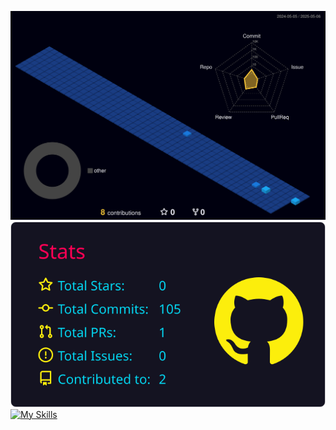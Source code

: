 ![Status](./profile-3d-contrib/profile-night-view.svg)
![Detalhes](https://raw.githubusercontent.com/zzpropheta/zzpropheta/main/profile-summary-card-output/2077/3-stats.svg)
[![My Skills](https://skillicons.dev/icons?i=js,html,css,github,java,py)](https://skillicons.dev)
